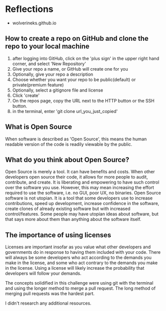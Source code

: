 # Reflections

* wolverineks.github.io

## How to create a repo on GitHub and clone the repo to your local machine

1. after logging into GitHub, click on the 'plus sign' in the upper right hand corner, and select 'New Repository'
2. Give your repo a name, or GitHub will create one for you
3. Optionally, give your repo a description
4. Choose whether you want your repo to be public(default) or private(premium feature)
5. Optionally, select a gitignore file and license
6. Click 'create'
7. On the repos page, copy the URL next to the HTTP button or the SSH button.
8. in the terminal, enter 'git clone url_you_just_copied'

## What is Open Source

When software is described as 'Open Source', this means the human readable version of the code is readily viewable by the public.

## What do you think about Open Source?

Open Source is merely a tool. It can have benefits and costs. When other developers open source their code, it allows for more people to audit, contribute, and create. It is liberating and empowering to have such control over the software you use. However, this may  mean increasing the effort required to use the software, i.e. no GUI, poor UX, no binaries. Open Source software is not utopian. It is a tool that some developers use to increase contributions, speed up development, increase confidence in the software, create clones of already existing software but with increased control/features. Some people may have utopian ideas about software, but that says more about them than anything about the software itself.

## The importance of using licenses

Licenses are important insofar as you value what other developers and governments do in response to having them included with your code. There will always be some developers who act according to the demands you make in the license, and some who act contrary to the demands you make in the license. Using a license will likely increase the probability that developers will follow your demands.

The concepts solidified in this challenge were using git with the terminal and using the longer method to merge a pull request. The long method of merging pull requests was the hardest part.

I didn't research any additional resources.
